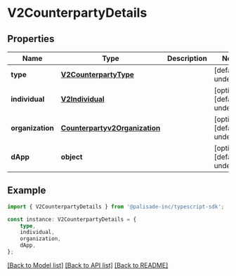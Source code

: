 # V2CounterpartyDetails


## Properties

Name | Type | Description | Notes
------------ | ------------- | ------------- | -------------
**type** | [**V2CounterpartyType**](V2CounterpartyType.md) |  | [default to undefined]
**individual** | [**V2Individual**](V2Individual.md) |  | [optional] [default to undefined]
**organization** | [**Counterpartyv2Organization**](Counterpartyv2Organization.md) |  | [optional] [default to undefined]
**dApp** | **object** |  | [optional] [default to undefined]

## Example

```typescript
import { V2CounterpartyDetails } from '@palisade-inc/typescript-sdk';

const instance: V2CounterpartyDetails = {
    type,
    individual,
    organization,
    dApp,
};
```

[[Back to Model list]](../README.md#documentation-for-models) [[Back to API list]](../README.md#documentation-for-api-endpoints) [[Back to README]](../README.md)
